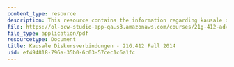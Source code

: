 ```yaml
---
content_type: resource
description: This resource contains the information regarding kausale diskursverbindungen.
file: https://ol-ocw-studio-app-qa.s3.amazonaws.com/courses/21g-412-advanced-german-literature-culture-madness-murder-mysteries-fall-2014/ef494818796a35b06c0357cec1c6a1fc_MIT21G_412F14_Wk2-3_Caus.pdf
file_type: application/pdf
resourcetype: Document
title: Kausale Diskursverbindungen - 21G.412 Fall 2014
uid: ef494818-796a-35b0-6c03-57cec1c6a1fc
---
```

